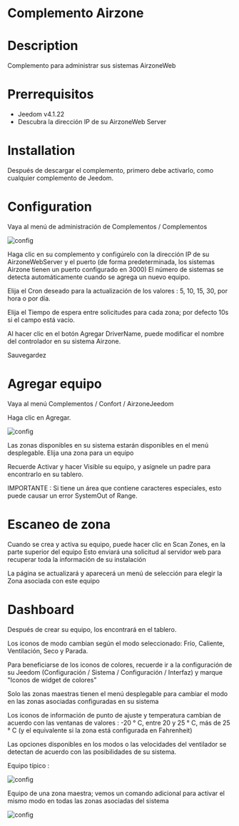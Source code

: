 # Complemento Airzone


# Description

Complemento para administrar sus sistemas AirzoneWeb


# Prerrequisitos

 - Jeedom v4.1.22
 - Descubra la dirección IP de su AirzoneWeb Server


# Installation

Después de descargar el complemento, primero debe activarlo, como cualquier complemento de Jeedom.


# Configuration

Vaya al menú de administración de Complementos / Complementos

![config](../images/airzoneConfig.png)

Haga clic en su complemento y configúrelo con la dirección IP de su AirzoneWebServer y el puerto (de forma predeterminada, los sistemas Airzone tienen un puerto configurado en 3000)
El número de sistemas se detecta automáticamente cuando se agrega un nuevo equipo.

Elija el Cron deseado para la actualización de los valores :  5, 10, 15, 30, por hora o por día.

Elija el Tiempo de espera entre solicitudes para cada zona; por defecto 10s si el campo está vacío.

Al hacer clic en el botón Agregar DriverName, puede modificar el nombre del controlador en su sistema Airzone.

Sauvegardez


# Agregar equipo

Vaya al menú Complementos / Confort / AirzoneJeedom


Haga clic en Agregar.

![config](../images/airzoneEquip.png)

Las zonas disponibles en su sistema estarán disponibles en el menú desplegable.
Elija una zona para un equipo


Recuerde Activar y hacer Visible su equipo, y asígnele un padre para encontrarlo en su tablero.

IMPORTANTE : Si tiene un área que contiene caracteres especiales, esto puede causar un error SystemOut of Range.


# Escaneo de zona

Cuando se crea y activa su equipo, puede hacer clic en Scan Zones, en la parte superior del equipo
Esto enviará una solicitud al servidor web para recuperar toda la información de su instalación

La página se actualizará y aparecerá un menú de selección para elegir la Zona asociada con este equipo



# Dashboard


Después de crear su equipo, los encontrará en el tablero.

Los iconos de modo cambian según el modo seleccionado: Frío, Caliente, Ventilación, Seco y Parada.

Para beneficiarse de los iconos de colores, recuerde ir a la configuración de su Jeedom (Configuración / Sistema / Configuración / Interfaz) y marque "Iconos de widget de colores"

Solo las zonas maestras tienen el menú desplegable para cambiar el modo en las zonas asociadas configuradas en su sistema

Los iconos de información de punto de ajuste y temperatura cambian de acuerdo con las ventanas de valores : -20 ° C, entre 20 y 25 ° C, más de 25 ° C (y el equivalente si la zona está configurada en Fahrenheit)

Las opciones disponibles en los modos o las velocidades del ventilador se detectan de acuerdo con las posibilidades de su sistema.



Equipo típico :

![config](../images/airzoneNoMaster.png)


Equipo de una zona maestra; vemos un comando adicional para activar el mismo modo en todas las zonas asociadas del sistema


![config](../images/airzoneMaster.png)

